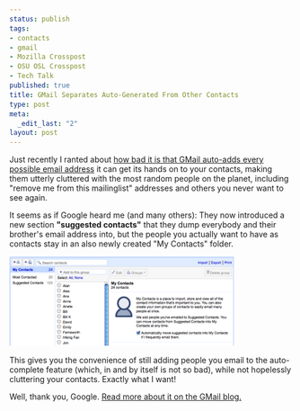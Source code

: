 ```yaml
--- 
status: publish
tags: 
- contacts
- gmail
- Mozilla Crosspost
- OSU OSL Crosspost
- Tech Talk
published: true
title: GMail Separates Auto-Generated From Other Contacts
type: post
meta: 
  _edit_last: "2"
layout: post
---
```

Just recently I ranted about <a href="http://fredericiana.com/2008/06/05/dear-gmail/">how bad it is that GMail auto-adds every possible email address</a> it can get its hands on to your contacts, making them utterly cluttered with the most random people on the planet, including "remove me from this mailinglist" addresses and others you never want to see again.

It seems as if Google heard me (and many others): They now introduced a new section <strong>"suggested contacts"</strong> that they dump everybody and their brother's email address into, but the people you actually want to have as contacts stay in an also newly created "My Contacts" folder.

<img src="/media/wp/2008/07/gmail-contacts.png" alt="" title="Gmail Contacts" width="400" height="159" class="alignnone size-full wp-image-1371" />

This gives you the convenience of still adding people you email to the auto-complete feature (which, in and by itself is not so bad), while not hopelessly cluttering your contacts. Exactly what I want!

Well, thank you, Google. <a href="http://gmailblog.blogspot.com/2008/07/updates-to-gmail-contact-manager.html">Read more about it on the GMail blog.</a>
